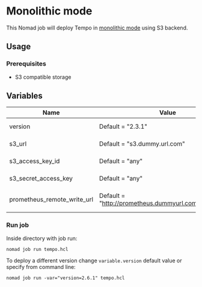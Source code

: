 # Monolithic mode

This Nomad job will deploy Tempo in
[monolithic mode](https://grafana.com/docs/tempo/latest/setup/deployment/#monolithic-mode) using S3 backend.

## Usage

### Prerequisites
- S3 compatible storage

Variables
--------------

| Name | Value | Description |
|---|---|---|
| version | Default = "2.3.1" | Tempo version |
| s3_url | Default = "s3.dummy.url.com" | S3 storage URL |
| s3_access_key_id | Default = "any" | S3 Access Key ID |
| s3_secret_access_key | Default = "any" | S3 Secret Access Key |
| prometheus_remote_write_url | Default = "http://prometheus.dummyurl.com/api/v1/write" | Prometheus Remote Write URL |

### Run job

Inside directory with job run:

```shell
nomad job run tempo.hcl
```

To deploy a different version change `variable.version` default value or
specify from command line:

```shell
nomad job run -var="version=2.6.1" tempo.hcl
```
